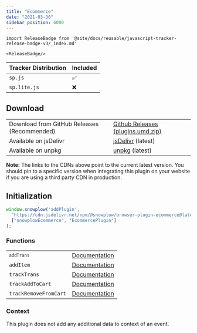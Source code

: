 ```yaml
---
title: "Ecommerce"
date: "2021-03-30"
sidebar_position: 6000
---
```


```mdx-code-block
import ReleaseBadge from '@site/docs/reusable/javascript-tracker-release-badge-v3/_index.md'

<ReleaseBadge/>
```

| Tracker Distribution | Included |
| --- | --- |
| `sp.js` | ✅ |
| `sp.lite.js` | ❌ |

## Download

<table class="has-fixed-layout"><tbody><tr><td>Download from GitHub Releases (Recommended)</td><td><a href="https://github.com/snowplow/snowplow-javascript-tracker/releases" target="_blank" rel="noreferrer noopener">Github Releases (plugins.umd.zip)</a></td></tr><tr><td>Available on jsDelivr</td><td><a href="https://cdn.jsdelivr.net/npm/@snowplow/browser-plugin-ecommerce@latest/dist/index.umd.min.js" target="_blank" rel="noreferrer noopener">jsDelivr</a> (latest)</td></tr><tr><td>Available on unpkg</td><td><a href="https://unpkg.com/@snowplow/browser-plugin-ecommerce@latest/dist/index.umd.min.js" target="_blank" rel="noreferrer noopener">unpkg</a> (latest)</td></tr></tbody></table>

**Note:** The links to the CDNs above point to the current latest version. You should pin to a specific version when integrating this plugin on your website if you are using a third party CDN in production.

## Initialization

```javascript
window.snowplow('addPlugin', 
  "https://cdn.jsdelivr.net/npm/@snowplow/browser-plugin-ecommerce@latest/dist/index.umd.min.js",
  ["snowplowEcommerce", "EcommercePlugin"]
);
```

### Functions

<table class="has-fixed-layout"><tbody><tr><td><code><code>addTrans</code></code></td><td><a href="/docs/collecting-data/collecting-from-own-applications/javascript-trackers/web-tracker/previous-versions/javascript-tracker-v3/tracking-events/#addTrans">Documentation</a></td></tr><tr><td><code>addItem</code></td><td><a href="/docs/collecting-data/collecting-from-own-applications/javascript-trackers/web-tracker/previous-versions/javascript-tracker-v3/tracking-events/#addItem">Documentation</a></td></tr><tr><td><code>trackTrans</code></td><td><a href="/docs/collecting-data/collecting-from-own-applications/javascript-trackers/web-tracker/previous-versions/javascript-tracker-v3/tracking-events/#trackTrans">Documentation</a></td></tr><tr><td><code>trackAddToCart</code></td><td><a href="/docs/collecting-data/collecting-from-own-applications/javascript-trackers/web-tracker/previous-versions/javascript-tracker-v3/tracking-events/#trackAddToCart_and_trackRemoveFromCart">Documentation</a></td></tr><tr><td><code>trackRemoveFromCart</code></td><td><a href="/docs/collecting-data/collecting-from-own-applications/javascript-trackers/web-tracker/previous-versions/javascript-tracker-v3/tracking-events/#trackAddToCart_and_trackRemoveFromCart">Documentation</a></td></tr></tbody></table>

### Context

This plugin does not add any additional data to context of an event.
